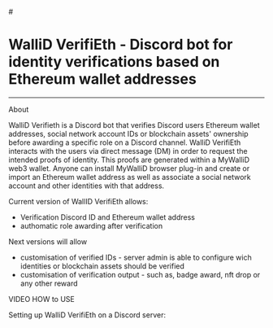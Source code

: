 #<h1> WalliD VerifiEth - Discord bot for identity verifications based on Ethereum wallet addresses</h1>
____________________________________________________________________________________________________________________________________________________________________
About

WalliD Verifieth is a Discord bot that verifies Discord users Ethereum wallet addresses, social network account IDs or blockchain assets' ownership before awarding a specific role on a Discord channel.
WalliD VerifiEth interacts with the users via direct message (DM) in order to request the intended proofs of identity. 
This proofs are generated within a MyWalliD web3 wallet. Anyone can install MyWalliD browser plug-in and create or import an Ethereum wallet address as well as associate a social network account and other identities with that address.

Current version of WallID VerifiEth allows:

- Verification Discord ID and Ethereum wallet address
- authomatic role awarding after verification

Next versions will allow

- customisation of verified IDs - server admin is able to configure wich identities or blockchain assets should be verified
- customisation of verification output - such as, badge award, nft drop or any other reward


VIDEO HOW to USE



Setting up WalliD VerifiEth on a Discord server:
